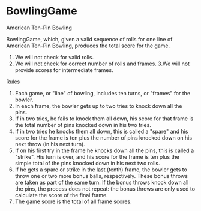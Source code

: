 # BowlingGame
American Ten-Pin Bowling

BowlingGame, which, given a valid sequence of rolls for one line of American Ten-Pin Bowling, produces the total score for the game.

  1. We will not check for valid rolls.
  2. We will not check for correct number of rolls and frames. 3.We will not provide scores for intermediate frames.

Rules
  1. Each game, or "line" of bowling, includes ten turns, or "frames" for the bowler.
  2. In each frame, the bowler gets up to two tries to knock down all the pins.
  3. If in two tries, he fails to knock them all down, his score for that frame is the total number of pins knocked down in his two tries.
  4. If in two tries he knocks them all down, this is called a "spare" and his score for the frame is ten plus the number of pins knocked down on his next throw (in his next turn).
  5. If on his first try in the frame he knocks down all the pins, this is called a "strike". His turn is over, and his score for the frame is ten plus the simple total of the pins knocked down in his next two rolls.
  6. If he gets a spare or strike in the last (tenth) frame, the bowler gets to throw one or two more bonus balls, respectively. These bonus throws are taken as part of the same turn. If the bonus throws knock down all the pins, the process does not repeat: the bonus throws are only used to calculate the score of the final frame.
  7. The game score is the total of all frame scores.
